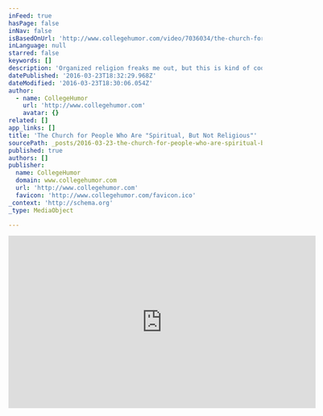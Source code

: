 ```yaml
---
inFeed: true
hasPage: false
inNav: false
isBasedOnUrl: 'http://www.collegehumor.com/video/7036034/the-church-for-people-who-are-spiritual-but-not-religious'
inLanguage: null
starred: false
keywords: []
description: 'Organized religion freaks me out, but this is kind of cool. Watch "The Church for People Who Are "Spiritual, But Not Religious"" and more funny videos on CollegeHumor'
datePublished: '2016-03-23T18:32:29.968Z'
dateModified: '2016-03-23T18:30:06.054Z'
author:
  - name: CollegeHumor
    url: 'http://www.collegehumor.com'
    avatar: {}
related: []
app_links: []
title: 'The Church for People Who Are "Spiritual, But Not Religious"'
sourcePath: _posts/2016-03-23-the-church-for-people-who-are-spiritual-but-not-religious.md
published: true
authors: []
publisher:
  name: CollegeHumor
  domain: www.collegehumor.com
  url: 'http://www.collegehumor.com'
  favicon: 'http://www.collegehumor.com/favicon.ico'
_context: 'http://schema.org'
_type: MediaObject

---
```

<iframe src="http://cdn.embedly.com/widgets/media.html?src=http%3A%2F%2Fwww.collegehumor.com%2Fe%2F7036034&amp;src_secure=1&amp;url=http%3A%2F%2Fwww.collegehumor.com%2Fvideo%2F7036034%2Fthe-church-for-people-who-are-spiritual-but-not-religious&amp;image=http%3A%2F%2F1.media.collegehumor.cvcdn.com%2F26%2F16%2F0038f0a3788c130f2cf12ecda03c25e9.jpg&amp;key=b7d04c9b404c499eba89ee7072e1c4f7&amp;type=text%2Fhtml&amp;schema=collegehumor" width="610" height="343" scrolling="no" frameborder="0" allowfullscreen="allowfullscreen" style=""></iframe>